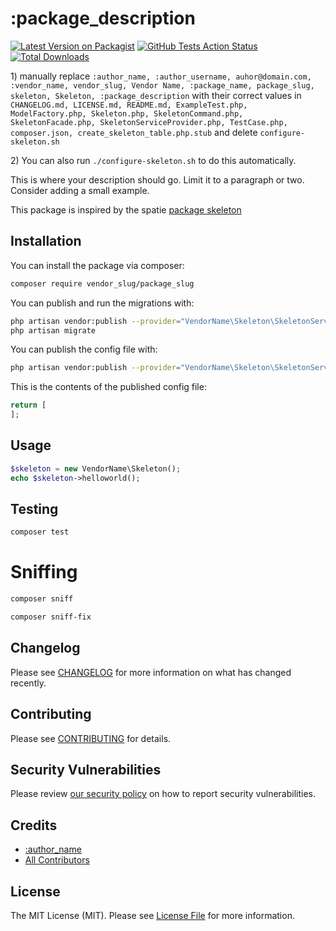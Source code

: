 # :package_description

[![Latest Version on Packagist](https://img.shields.io/packagist/v/vendor_slug/package_slug.svg?style=flat-square)](https://packagist.org/packages/vendor_slug/package_slug)
[![GitHub Tests Action Status](https://img.shields.io/github/workflow/status/vendor_slug/package_slug/tests?label=tests)](https://github.com/vendor_slug/package_slug/actions?query=workflow%3Atests+branch%3Amaster)
[![Total Downloads](https://img.shields.io/packagist/dt/vendor_slug/package_slug.svg?style=flat-square)](https://packagist.org/packages/vendor_slug/package_slug)

[](delete) 1) manually replace `:author_name, :author_username, auhor@domain.com, :vendor_name, vendor_slug, Vendor Name, :package_name, package_slug, skeleton, Skeleton, :package_description` with their correct values
[](delete) in `CHANGELOG.md, LICENSE.md, README.md, ExampleTest.php, ModelFactory.php, Skeleton.php, SkeletonCommand.php, SkeletonFacade.php, SkeletonServiceProvider.php, TestCase.php, composer.json, create_skeleton_table.php.stub`
[](delete) and delete `configure-skeleton.sh`

[](delete) 2) You can also run `./configure-skeleton.sh` to do this automatically.

This is where your description should go. Limit it to a paragraph or two. Consider adding a small example.

This package is inspired by the spatie [package skeleton](https://github.com/spatie/package-skeleton-laravel)

## Installation

You can install the package via composer:

```bash
composer require vendor_slug/package_slug
```

You can publish and run the migrations with:

```bash
php artisan vendor:publish --provider="VendorName\Skeleton\SkeletonServiceProvider" --tag="package_slug-migrations"
php artisan migrate
```

You can publish the config file with:

```bash
php artisan vendor:publish --provider="VendorName\Skeleton\SkeletonServiceProvider" --tag="package_slug-config"
```

This is the contents of the published config file:

```php
return [
];
```

## Usage

```php
$skeleton = new VendorName\Skeleton();
echo $skeleton->helloworld();
```

## Testing

```bash
composer test
```

# Sniffing

```bash
composer sniff
```

```bash
composer sniff-fix
```

## Changelog

Please see [CHANGELOG](CHANGELOG.md) for more information on what has changed recently.

## Contributing

Please see [CONTRIBUTING](.github/CONTRIBUTING.md) for details.

## Security Vulnerabilities

Please review [our security policy](../../security/policy) on how to report security vulnerabilities.

## Credits

- [:author_name](https://github.com/:author_username)
- [All Contributors](../../contributors)

## License

The MIT License (MIT). Please see [License File](LICENSE.md) for more information.

